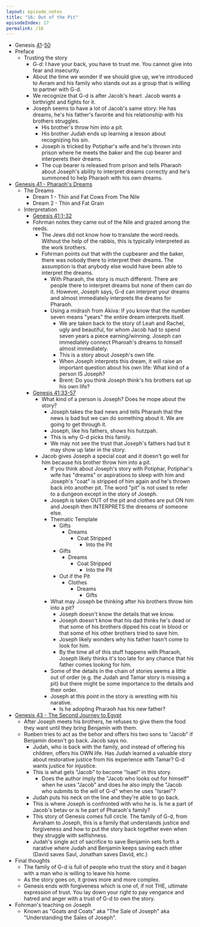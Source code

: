 ```yaml
---
layout: episode_notes
title: "16: Out of the Pit"
episodeIndex: 17
permalink: /16
---
```

- Genesis [41](https://www.bible.com/bible/111/GEN.41.NIV)-[50](https://www.bible.com/bible/111/GEN.50.NIV)
- Preface
  - Trusting the story
    - G-d: I have your back, you have to trust me. You cannot give into fear and insecurity.
    - About the time we wonder if we should give up, we're introduced to Avram and his family who stands out as a group that is willing to partner with G-d.
    - We recognize that G-d is after Jacob's heart. Jacob wants a birthright and fights for it.
    - Joseph seems to have a lot of Jacob's same story: He has dreams, he's his father's favorite and his relationship with his brothers struggles.
      - His brother's throw him into a pit.
      - His brother Judah ends up learning a lesson about recognizing his sin.
      - Joseph is tricked by Potiphar's wife and he's thrown into prison where he meets the baker and the cup bearer and interperets their dreams.
      - The cup bearer is released from prison and tells Pharaoh about Joseph's ability to interpret dreams correctly and he's summoned to help Pharaoh with his own dreams.
- [Genesis 41 - Pharaoh's Dreams](https://www.bible.com/bible/111/GEN.41.NIV)
  - The Dreams
    - Dream 1 - Thin and Fat Cows From The Nile
    - Dream 2 - Thin and Fat Grain
  - Interpretation
    - [Genesis 41:1-32](https://www.bible.com/bible/111/GEN.41.1-32.NIV)
    - Fohrman notes they came out of the Nile and grazed among the reeds.
      - The Jews did not know how to translate the word reeds. Without the help of the rabbis, this is typically interpreted as the work brothers.
      - Fohrman points out that with the cupbearer and the baker, there was nobody there to interpret their dreams. The assumption is that anybody else would have been able to interpret the dreams.
        - With Pharaoh, the story is much different. There are people there to interpret dreams but none of them can do it. However, Joseph says, G-d can interpret your dreams and almost immediately interprets the dreams for Pharaoh.
        - Using a midrash from Akiva: If you know that the number seven means "years" the entire dream interprets itself.
          - We are taken back to the story of Leah and Rachel, ugly and beautiful, for whom Jacob had to spend seven years a piece earning/winning. Joseph can immediately connect Pharoah's dreams to himself almost immediately.
          - This is a story about Joseph's own life.
          - When Joseph interprets this dream, it will raise an important question about his own life: What kind of a person IS Joseph?
          - Brent: Do you think Joseph think's his brothers eat up his own life?
    - [Genesis 41:33-57](https://www.bible.com/bible/111/GEN.41.33-57.NIV)
      - What kind of a person is Joseph? Does he mope about the story?
        - Joseph takes the bad news and tells Pharaoh that the news is bad but we can do something about it. We are going to get through it.
        - Joseph, like his fathers, shows his hutzpah.
        - This is why G-d picks this family.
        - We may not see the trust that Joseph's fathers had but it may show up later in the story.
      - Jacob gives Joseph a special coat and it doesn't go well for him because his brother throw him into a pit.
        - If you think about Joseph's story with Potiphar, Potiphar's wife has "dreams" or aspirations to sleep with him and Joseph's "coat" is stripped of him again and he's thrown back into another pit. The word "pit" is not used to refer to a dungeon except in the story of Joseph.
        - Joseph is taken OUT of the pit and clothes are put ON him and Joesph then INTERPRETS the dreeams of someone else.
        - Thematic Template
          - Gifts
            - Dreams
              - Coat Stripped
                - Into the Pit
          - Gifts
            - Dreams
              - Coat Stripped
                - Into the Pit
          - Out if the Pit
            - Clothes
              - Dreams
                - Gifts
        - What may Joseph be thinking after his brothers throw him into a pit?
          - Joseph doesn't know the details that we know.
          - Joseph doesn't know that his dad thinks he's dead or that some of his brothers dipped his coat in blood or that some of his other brothers tried to save him.
          - Joseph likely wonders why his father hasn't come to look for him.
          - By the time all of this stuff happens with Pharaoh, Joseph likely thinks it's too late for any chance that his father comes looking for him.
        - Some of the details in the chain of stories seems a little out of order (e.g. the Judah and Tamar story is missing a pit) but there might be some importance to the details and their order.
        - Joseph at this point in the story is wrestling with his narative.
          - Is he adopting Pharaoh has his new father?
- [Genesis 43 - The Second Journey to Egypt](https://www.bible.com/bible/111/GEN.41.NIV)
  - After Joseph meets his brothers, he refuses to give them the food they want until they bring Benjamin with them.
  - Rueben tries to act as the behor and offers his two sons to "Jacob" if Benjamin doesn't go back. Jacob says no.
    - Judah, who is back with the family, and instead of offering his children, offers his OWN life. Has Judah learned a valuable story about restorative justice from his experience with Tamar? G-d wants justice for injustice.
    - This is what gets "Jacob" to become "Isael" in this story.
      - Does the author imply the "Jacob who looks out for himself" when he uses "Jacob" and does he also imply the "Jacob who submits to the will of G-d" when he uses "Israel"?
    - Judah puts his neck on the line and they're able to go back.
    - This is where Joseph is confronted with who he is. Is he a part of Jacob's betav or is he part of Pharaoh's family?
    - This story of Genesis comes full circle. The family of G-d, from Avraham to Joseph, this is a family that understands justice and forgiveness and how to put the story back together even when they struggle with selfishness.
    - Judah's single act of sacrifice to save Benjamin sets forth a narative where Judah and Benjamin keeps saving each other (David saves Saul, Jonathan saves David, etc.)
- Final thoughts
  - The family of G-d is full of people who trust the story and it bagan with a man who is willing to leave his home.
  - As the story goes on, it grows more and more complex.
  - Genesis ends with forgiveness which is one of, if not THE, ultimate expression of trust. You lay down your right to pay vengance and hatred and anger with a trust of G-d to own the story.
- Fohrman's teaching on Joseph
  - Known as "Goats and Coats" aka "The Sale of Joseph" aka "Understanding the Sales of Joseph".

